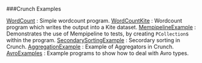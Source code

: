 ###Crunch Examples

[WordCount](/Cruch/crunch-examples/src/main/java/com/example/crunch/WordCount.java) : Simple wordcount program.
[WordCountKite](/Cruch/crunch-examples/src/main/java/com/example/crunch/WordCountKite.java) : Wordcount program which writes the output into a Kite dataset.
[MempipelineExample](/Cruch/crunch-examples/src/main/java/com/example/crunch/MempipelineExample.java) : Demonstrates the use of Mempipeline to tests, by creating `PCollection`s within the program.
[SecondarySortingExample](/Cruch/crunch-examples/src/main/java/com/example/crunch/SecondarySortingExample.java) : Secordary sorting in Crunch.
[AggregationExample](/Cruch/crunch-examples/src/main/java/com/example/crunch/AggregationExample.java) : Example of Aggregators in Crunch.
[AvroExamples](/Cruch/crunch-examples/src/main/java/com/example/crunch/AvroExamples) : Example programs to show how to deal with Avro types.